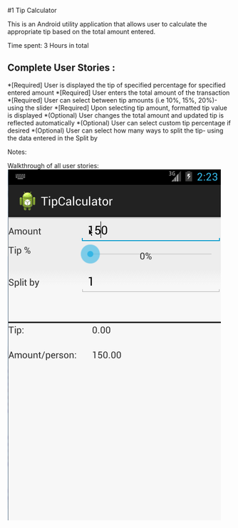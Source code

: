 #1 Tip Calculator 

This is an Android utility application that allows user to calculate the appropriate tip based on the total amount entered.

Time spent: 3 Hours in total

Complete User Stories :
-------------------------
*[Required] User is displayed the tip of specified percentage for specified entered amount
*[Required] User enters the total amount of the transaction
*[Required] User can select between tip amounts (i.e 10%, 15%, 20%)- using the slider
*[Required] Upon selecting tip amount, formatted tip value is displayed
*(Optional) User changes the total amount and updated tip is reflected automatically
*(Optional) User can select custom tip percentage if desired
*(Optional) User can select how many ways to split the tip- using the data entered in the Split by

Notes:

Walkthrough of all user stories:
![Video Walkthrough](TipCalculator.gif)
